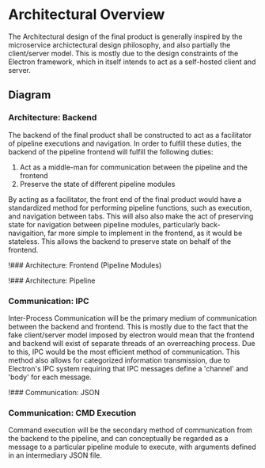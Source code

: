 # Architectural Overview
The Architectural design of the final product is generally inspired by the microservice archictectural design philosophy, and also partially the client/server model. This is mostly due to the design constraints of the Electron framework, which in itself intends to act as a self-hosted client and server.

## Diagram
[logo]: diagram.png "Architectural Diagram"

### Architecture: Backend
The backend of the final product shall be constructed to act as a facilitator of pipeline executions and navigation. In order to fulfill these duties, the backend of the pipeline frontend will fulfill the following duties:


1. Act as a middle-man for communication between the pipeline and the frontend
2. Preserve the state of different pipeline modules


By acting as a facilitator, the front end of the final product would have a standardized method for performing pipeline functions, such as execution, and navigation between tabs. This will also also make the act of preserving state for navigation between pipeline modules, particularly back-navigaition, far more simple to implement in the frontend, as it would be stateless. This allows the backend to preserve state on behalf of the frontend.


!### Architecture: Frontend (Pipeline Modules)

!### Architecture: Pipeline

### Communication: IPC
Inter-Process Communication will be the primary medium of communication between the backend and frontend. This is mostly due to the fact that the fake client/server model imposed by electron would mean that the frontend and backend will exist of separate threads of an overreaching process. Due to this, IPC would be the most efficient method of communication. This method also allows for categorized information transmission, due to Electron's IPC system requiring that IPC messages define a 'channel' and 'body' for each message.

!### Communication: JSON

### Communication: CMD Execution
Command execution will be the secondary method of communication from the backend to the pipeline, and can conceptually be regarded as a message to a particular pipeline module to execute, with arguments defined in an intermediary JSON file.
